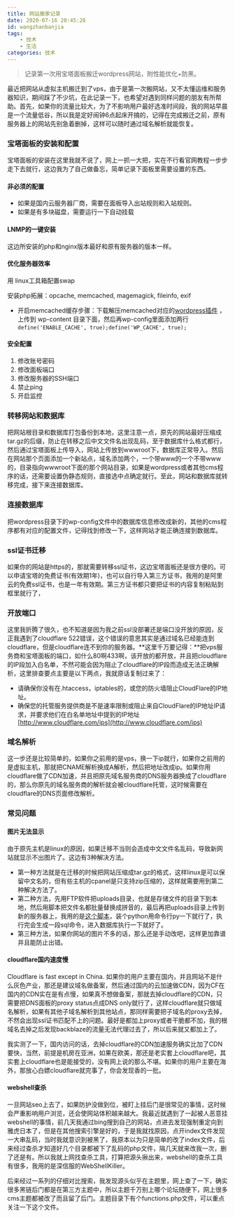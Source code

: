 ```yaml
---
title: 网站搬家记录
date: 2020-07-16 20:45:28
id: wangzhanbanjia
tags: 
    - 技术
    - 生活
categories: 技术
---
```



> 记录第一次用宝塔面板搬迁wordpress网站，附性能优化+防黑。



最近把网站从虚拟主机搬迁到了vps，由于是第一次搬网站，又不太懂运维和服务器知识，期间踩了不少坑，在此记录一下，也希望对遇到同样问题的朋友有所帮助。首先，如果你的流量比较大，为了不影响用户最好选准时间段，我的网站早晨是一个流量低谷，所以我是定好闹钟6点起床开搞的，记得在完成搬迁之前，原有服务器上的网站先别急着删掉，这样可以随时通过域名解析就能恢复。

<!-- more -->

### 宝塔面板的安装和配置

宝塔面板的安装在这里我就不说了，网上一抓一大把，实在不行看官网教程一步步走下去就行，这边我为了自己做备忘，简单记录下面板里需要设置的东西。

#### 非必须的配置
- 如果是国内云服务器厂商，需要在面板导入出站规则和入站规则。
- 如果是有多块磁盘，需要运行一下自动挂载




#### LNMP的一键安装

这边所安装的php和nginx版本最好和原有服务器的版本一样。

#### 优化服务器效率

用 linux工具箱配置swap

安装php拓展：opcache, memcached, magemagick, fileinfo, exif

- 开启memcached缓存步骤：下载解压memcached对应的[wordpress插件](https://github.com/tollmanz/wordpress-pecl-memcached-object-cache) ，上传到 wp-content 目录下面，然后再wp-config里面添加两行`define('ENABLE_CACHE', true);define('WP_CACHE', true);` 


#### 安全配置

1. 修改账号密码
1. 修改面板端口
1. 修改服务器的SSH端口
1. 禁止ping
1. 开启监控


### 转移网站和数据库
把网站根目录和数据库打包备份到本地，这里注意一点，原先的网站最好压缩成tar.gz的后缀，防止在转移之后中文文件名出现乱码，至于数据库什么格式都行，然后通过宝塔面板上传导入，网站上传放到wwwroot下，数据库正常导入。然后在网站那个页面添加一个新站点，域名添加两个，一个带www的一个不带www的，目录指向wwwroot下面的那个网站目录，如果是wordpress或者其他cms程序的话，还需要设置伪静态规则，直接选中点确定就行。至此，网站和数据库就转移完成，接下来连接数据库。


### 连接数据库

把wordpress目录下的wp-config文件中的数据库信息修改成新的，其他的cms程序都有对应的配置文件，记得找到修改一下，这样网站才能正确连接到数据库。


### ssl证书迁移

如果你的网站是https的，那就需要转移ssl证书，这边宝塔面板还是很方便的。可以申请宝塔的免费证书(有效期1年)，也可以自行导入第三方证书，我用的是阿里云的免费ssl证书，也是一年有效期。第三方证书都只要把证书的内容复制粘贴到框里就行了，


### 开放端口

这里我折腾了很久，也不知道是因为我之前ssl没部署还是端口没开放的原因，反正我遇到了cloudflare 522错误，这个错误的意思其实是通过域名已经能连到cloudflare，但是cloudflare连不到你的服务器。**这里千万要记得：**把vps服务商和宝塔面板的端口，如什么80啊433啊，该开放的都开放，并且把cloudflare的IP段加入白名单，不然可能会因为阻止了cloudflare的IP段而造成无法正确解析，这里排查要点主要是以下两点，我就原话复制过来了：

- 请确保你没有在.htaccess，iptables的，或您的防火墙阻止CloudFlare的IP地址。
- 确保您的托管服务提供商是不是速率限制或阻止来自CloudFlare的IP地址IP请求，并要求他们在白名单地址中提到的IP地址[http://www.cloudflare.com/ips](http://www.cloudflare.com/ips)


### 域名解析
这一步还是比较简单的，如果你之前用的是vps，换一下ip就行，如果你之前用的是虚拟主机，那就把CNAME解析换成A解析，然后把地址改成ip。如果你用cloudflare做了CDN加速，并且把原先域名服务商的DNS服务器换成了cloudflare的，那么你原先的域名服务商的解析就会被cloudflare托管，这时候需要在cloudflare的DNS页面修改解析。



### 常见问题

#### 图片无法显示

由于原先主机是linux的原因，如果迁移不当则会造成中文文件名乱码，导致新网站就显示不出图片了。这边有3种解决方法。

- 第一种方法就是在迁移的时候把网站压缩成tar.gz的格式，这样linux是可以保留中文名的，但有些主机的cpanel是只支持zip压缩的，这样就需要用到第二种解决方法了。
- 第二种方法，先用FTP软件把uploads目录，也就是存储文件的目录下到本地，然后用脚本把文件名都批量替换成拼音的，最后再把uploads目录上传到新的服务器上，我用的是[这个脚本](https://github.com/guiqiqi/WPChineseAttachFix)，装个python用命令行py一下就行了，执行完会生成一段sql命令，进入数据库执行一下就好了。
- 第三种方法，如果你网站的图片不多的话，那么还是手动改吧，这样更加靠谱并且能防止出错。

#### cloudflare国内速度慢
Cloudflare is fast except in China. 如果你的用户主要在国内，并且网站不是什么灰色产业，那还是建议域名做备案，然后通过国内的云加速做CDN，因为CF在国内的CDN实在是有点慢，如果真不想做备案，那就去掉cloudflare的CDN，只需要把DNS面板的proxy status点成DNS only就行了，这样cloudflare就只做域名解析，如果有其他子域名解析到其他站点，那同样需要把子域名的proxy去掉，不然会出现ssl证书匹配不上的问题。最好是都加上proxy或者干脆都不加，我的根域名去掉之后发现backblaze的流量无法代理过去了，所以后来就又都加上了。

我实测了一下，国内访问的话，去掉cloudflare的CDN加速服务确实比加了CDN要快，当然，前提是机房在亚洲，如果在欧美，那还是老实套上cloudflare吧，其实套上cloudflare也是能接受的，没有网上说的那么不堪。如果你的用户主要在海外，那放心白嫖cloudflare就完事了，你会发现香的一批。

#### webshell查杀
一旦网站seo上去了，如果防护没做到位，被盯上挂后门是很常见的事情，这时候会严重影响用户浏览，还会使网站体积越来越大。我最近就遇到了一起被人恶意挂webshell的事情，前几天我通过bing搜到自己的网站，点进去发现强制重定向到雅虎日本了，但是在其他搜索引擎是好的，于是我就找原因，点开index文件发现一大串乱码，当时我就意识到被黑了，我原本以为只是简单的改了index文件，后来经过查杀才知道好几个目录都被下了乱码的php文件，隔几天就来改我一次，删了还是有。所以我就上网找查杀工具，打算把源头揪出来，webshell的查杀工具有很多，我用的是深信服的WebShellKiller。

后来经过一系列的仔细对比搜索，我发现源头似乎在主题里，网上查了一下，确实很多黑链后门都是在第三方主题中，所以主题千万别上哪个论坛随便下，网上很多cms主题都被改了而且留了后门。主题目录下有个functions.php文件，可以重点关注一下这个文件。
